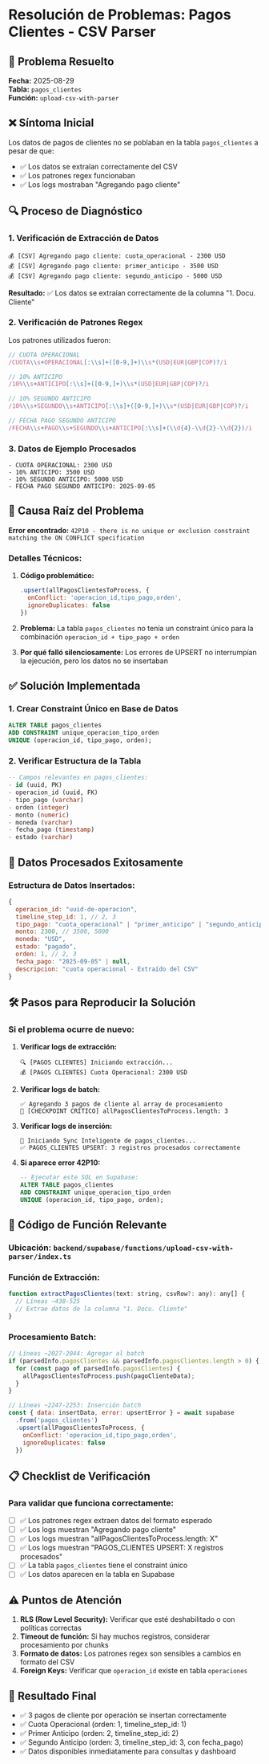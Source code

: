 # Resolución de Problemas: Pagos Clientes - CSV Parser

## 🎯 Problema Resuelto
**Fecha:** 2025-08-29  
**Tabla:** `pagos_clientes`  
**Función:** `upload-csv-with-parser`  

## ❌ Síntoma Inicial
Los datos de pagos de clientes no se poblaban en la tabla `pagos_clientes` a pesar de que:
- ✅ Los datos se extraían correctamente del CSV
- ✅ Los patrones regex funcionaban
- ✅ Los logs mostraban "Agregando pago cliente"

## 🔍 Proceso de Diagnóstico

### 1. Verificación de Extracción de Datos
```log
💰 [CSV] Agregando pago cliente: cuota_operacional - 2300 USD
💰 [CSV] Agregando pago cliente: primer_anticipo - 3500 USD  
💰 [CSV] Agregando pago cliente: segundo_anticipo - 5000 USD
```
**Resultado:** ✅ Los datos se extraían correctamente de la columna "1. Docu. Cliente"

### 2. Verificación de Patrones Regex
Los patrones utilizados fueron:
```javascript
// CUOTA OPERACIONAL
/CUOTA\\s+OPERACIONAL[:\\s]+([0-9,]+)\\s*(USD|EUR|GBP|COP)?/i

// 10% ANTICIPO  
/10%\\s+ANTICIPO[:\\s]+([0-9,]+)\\s*(USD|EUR|GBP|COP)?/i

// 10% SEGUNDO ANTICIPO
/10%\\s+SEGUNDO\\s+ANTICIPO[:\\s]+([0-9,]+)\\s*(USD|EUR|GBP|COP)?/i

// FECHA PAGO SEGUNDO ANTICIPO
/FECHA\\s+PAGO\\s+SEGUNDO\\s+ANTICIPO[:\\s]+(\\d{4}-\\d{2}-\\d{2})/i
```

### 3. Datos de Ejemplo Procesados
```
- CUOTA OPERACIONAL: 2300 USD
- 10% ANTICIPO: 3500 USD  
- 10% SEGUNDO ANTICIPO: 5000 USD
- FECHA PAGO SEGUNDO ANTICIPO: 2025-09-05
```

## 🚨 Causa Raíz del Problema
**Error encontrado:** `42P10 - there is no unique or exclusion constraint matching the ON CONFLICT specification`

### Detalles Técnicos:
1. **Código problemático:**
   ```javascript
   .upsert(allPagosClientesToProcess, { 
     onConflict: 'operacion_id,tipo_pago,orden',
     ignoreDuplicates: false 
   })
   ```

2. **Problema:** La tabla `pagos_clientes` no tenía un constraint único para la combinación `operacion_id + tipo_pago + orden`

3. **Por qué falló silenciosamente:** Los errores de UPSERT no interrumpían la ejecución, pero los datos no se insertaban

## ✅ Solución Implementada

### 1. Crear Constraint Único en Base de Datos
```sql
ALTER TABLE pagos_clientes 
ADD CONSTRAINT unique_operacion_tipo_orden 
UNIQUE (operacion_id, tipo_pago, orden);
```

### 2. Verificar Estructura de la Tabla
```sql
-- Campos relevantes en pagos_clientes:
- id (uuid, PK)
- operacion_id (uuid, FK)  
- tipo_pago (varchar)
- orden (integer)
- monto (numeric)
- moneda (varchar)
- fecha_pago (timestamp)
- estado (varchar)
```

## 🎯 Datos Procesados Exitosamente

### Estructura de Datos Insertados:
```javascript
{
  operacion_id: "uuid-de-operacion",
  timeline_step_id: 1, // 2, 3
  tipo_pago: "cuota_operacional" | "primer_anticipo" | "segundo_anticipo", 
  monto: 2300, // 3500, 5000
  moneda: "USD",
  estado: "pagado",
  orden: 1, // 2, 3
  fecha_pago: "2025-09-05" | null,
  descripcion: "cuota operacional - Extraído del CSV"
}
```

## 🛠️ Pasos para Reproducir la Solución

### Si el problema ocurre de nuevo:

1. **Verificar logs de extracción:**
   ```log
   🔍 [PAGOS CLIENTES] Iniciando extracción...
   💰 [PAGOS CLIENTES] Cuota Operacional: 2300 USD
   ```

2. **Verificar logs de batch:**
   ```log
   ✅ Agregando 3 pagos de cliente al array de procesamiento
   🚀 [CHECKPOINT CRÍTICO] allPagosClientesToProcess.length: 3
   ```

3. **Verificar logs de inserción:**
   ```log
   🧠 Iniciando Sync Inteligente de pagos_clientes...
   ✅ PAGOS_CLIENTES UPSERT: 3 registros procesados correctamente
   ```

4. **Si aparece error 42P10:**
   ```sql
   -- Ejecutar este SQL en Supabase:
   ALTER TABLE pagos_clientes 
   ADD CONSTRAINT unique_operacion_tipo_orden 
   UNIQUE (operacion_id, tipo_pago, orden);
   ```

## 🔧 Código de Función Relevante

### Ubicación: `backend/supabase/functions/upload-csv-with-parser/index.ts`

### Función de Extracción:
```javascript
function extractPagosClientes(text: string, csvRow?: any): any[] {
  // Líneas ~438-525
  // Extrae datos de la columna "1. Docu. Cliente" 
}
```

### Procesamiento Batch:
```javascript
// Líneas ~2027-2044: Agregar al batch
if (parsedInfo.pagosClientes && parsedInfo.pagosClientes.length > 0) {
  for (const pago of parsedInfo.pagosClientes) {
    allPagosClientesToProcess.push(pagoClienteData);
  }
}

// Líneas ~2247-2253: Inserción batch
const { data: insertData, error: upsertError } = await supabase
  .from('pagos_clientes')
  .upsert(allPagosClientesToProcess, { 
    onConflict: 'operacion_id,tipo_pago,orden',
    ignoreDuplicates: false 
  })
```

## 📋 Checklist de Verificación

### Para validar que funciona correctamente:

- [ ] ✅ Los patrones regex extraen datos del formato esperado
- [ ] ✅ Los logs muestran "Agregando pago cliente" 
- [ ] ✅ Los logs muestran "allPagosClientesToProcess.length: X"
- [ ] ✅ Los logs muestran "PAGOS_CLIENTES UPSERT: X registros procesados"
- [ ] ✅ La tabla `pagos_clientes` tiene el constraint único
- [ ] ✅ Los datos aparecen en la tabla en Supabase

## ⚠️ Puntos de Atención

1. **RLS (Row Level Security):** Verificar que esté deshabilitado o con políticas correctas
2. **Timeout de función:** Si hay muchos registros, considerar procesamiento por chunks
3. **Formato de datos:** Los patrones regex son sensibles a cambios en formato del CSV
4. **Foreign Keys:** Verificar que `operacion_id` existe en tabla `operaciones`

## 🎯 Resultado Final
- ✅ 3 pagos de cliente por operación se insertan correctamente
- ✅ Cuota Operacional (orden: 1, timeline_step_id: 1)
- ✅ Primer Anticipo (orden: 2, timeline_step_id: 2) 
- ✅ Segundo Anticipo (orden: 3, timeline_step_id: 3, con fecha_pago)
- ✅ Datos disponibles inmediatamente para consultas y dashboard